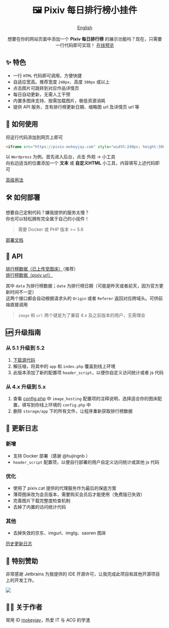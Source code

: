 <h1 align="center">🖼️ Pixiv 每日排行榜小挂件</h1>
<p align="center">
    <a href="https://github.com/mokeyjay/Pixiv-daily-ranking-widget/blob/master/README.en.md">English</a>
    <br><br>
    想要在你的网站页面中添加一个 <span style="font-weight: bold">Pixiv 每日排行榜</span> 的展示功能吗？现在，只需要一行代码即可实现！
    <a href="https://pixiv.mokeyjay.com/demo.html" target="_blank">在线预览</a>
</p>

## ✨ 特色
- 一行 `HTML` 代码即可调用，方便快捷
- 自适应宽高。推荐宽度 `240px`、高度 `380px` 或以上
- 点击图片可跳转到对应作品详情页
- 每日自动更新，无需人工干预
- 内置多图床支持、按需加载图片，极低资源消耗
- 提供 API 服务，含有排行榜更新日期、缩略图 url 及详情页 url 等

## 🤔 如何使用
将这行代码添加到网页上即可  
```html
<iframe src="https://pixiv.mokeyjay.com" style="width:240px; height:380px; border: 0"></iframe>
```

以 `Wordpress` 为例。首先进入后台，点击 外观 -> 小工具  
向右边适当的位置添加一个 **文本** 或 **自定义HTML** 小工具，内容填写上述代码即可  

[高级用法](https://github.com/mokeyjay/Pixiv-daily-ranking-widget/blob/master/doc/advance-usage.md)

## 🛠️ 如何部署
想要自己定制代码？嫌我提供的服务太慢？  
你也可以轻松拥有完全属于自己的小挂件！  
> 需要 Docker 或 PHP 版本 >= 5.6

[部署文档](https://github.com/mokeyjay/Pixiv-daily-ranking-widget/blob/master/doc/deploy.md)

## 🔌 API
[排行榜数据（已上传至图床）](https://pixiv.mokeyjay.com/?r=api/pixiv-json)（推荐）  
[排行榜数据（pixiv url）](https://pixiv.mokeyjay.com/?r=api/source-json)  

其中 `data` 为排行榜数据；`date` 为排行榜日期（可能是昨天或者前天，因为官方更新时间不一定）  
这两个接口都会自动根据请求头的 `Origin` 或者 `Referer` 返回对应跨域头。可供前端直接调用  

> `image` 和 `url` 两个键是为了兼容 4.x 及之前版本的用户，无需理会

## 🆙 升级指南
### 从 5.1 升级到 5.2
1. [下载源代码](https://github.com/mokeyjay/Pixiv-daily-ranking-widget/releases/latest)
2. 解压缩，将其中的 `app` 和 `index.php` 覆盖到线上环境
3. 此版本添加了新的配置项 `header_script`，以便你自定义访问统计或者 js 代码

### 从 4.x 升级到 5.x
1. 查看 [config.php](https://github.com/mokeyjay/Pixiv-daily-ranking-widget/blob/master/config.php#L88) 中 `image_hosting` 配置项的注释说明，选择适合你的图床配置，填写到你线上环境的 `config.php` 中
2. 删除 `storage/app` 下的所有文件，让程序重新获取排行榜数据

## 🌟 更新日志
### 新增
- 支持 Docker 部署（感谢 @hujingnb ）
- `header_script` 配置项，以便自行部署的用户自定义访问统计或其他 js 代码
### 优化
- 使用了 pixiv.cat 提供的代理服务作为最后的保底方案
- 薄荷图床改为会员版本，需要购买会员后才能使用（免费版已失效）
- 完善图片下载完整度检查机制
- 去掉了内置的访问统计代码
### 其他
- 去掉失效的京东、imgurl、imgtg、saoren 图床

[历史更新日志](https://github.com/mokeyjay/Pixiv-daily-ranking-widget/blob/master/doc/log.md)

## 💖 特别赞助
非常感谢 Jetbrains 为我提供的 IDE 开源许可，让我完成此项目和其他开源项目上的开发工作。

[![](https://resources.jetbrains.com/storage/products/company/brand/logos/jb_beam.svg)](https://www.jetbrains.com/zh-cn/?from=https://github.com/mokeyjay)

## 👨‍💻 关于作者
常用 ID [mokeyjay](https://www.mokeyjay.com)，热爱 IT 与 ACG 的学渣